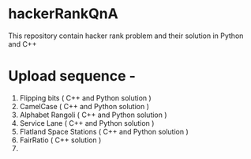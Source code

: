 # hackerRankQnA
This repository contain hacker rank problem and their solution in Python and C++ 


# Upload sequence -
  1. Flipping bits ( C++ and Python solution )
  2. CamelCase ( C++ and Python solution )
  3. Alphabet Rangoli ( C++ and Python solution )
  4. Service Lane ( C++ and Python solution )
  5. Flatland Space Stations ( C++ and Python solution )
  6. FairRatio ( C++ solution )
  7. 
